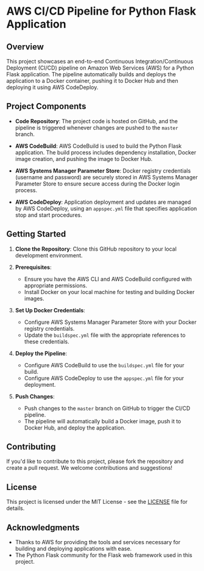 # AWS CI/CD Pipeline for Python Flask Application

## Overview

This project showcases an end-to-end Continuous Integration/Continuous Deployment (CI/CD) pipeline on Amazon Web Services (AWS) for a Python Flask application. The pipeline automatically builds and deploys the application to a Docker container, pushing it to Docker Hub and then deploying it using AWS CodeDeploy. 

## Project Components

- **Code Repository**: The project code is hosted on GitHub, and the pipeline is triggered whenever changes are pushed to the `master` branch.

- **AWS CodeBuild**: AWS CodeBuild is used to build the Python Flask application. The build process includes dependency installation, Docker image creation, and pushing the image to Docker Hub.

- **AWS Systems Manager Parameter Store**: Docker registry credentials (username and password) are securely stored in AWS Systems Manager Parameter Store to ensure secure access during the Docker login process.

- **AWS CodeDeploy**: Application deployment and updates are managed by AWS CodeDeploy, using an `appspec.yml` file that specifies application stop and start procedures.

## Getting Started

1. **Clone the Repository**: Clone this GitHub repository to your local development environment.

2. **Prerequisites**:
   - Ensure you have the AWS CLI and AWS CodeBuild configured with appropriate permissions.
   - Install Docker on your local machine for testing and building Docker images.

3. **Set Up Docker Credentials**:
   - Configure AWS Systems Manager Parameter Store with your Docker registry credentials.
   - Update the `buildspec.yml` file with the appropriate references to these credentials.

4. **Deploy the Pipeline**:
   - Configure AWS CodeBuild to use the `buildspec.yml` file for your build.
   - Configure AWS CodeDeploy to use the `appspec.yml` file for your deployment.

5. **Push Changes**:
   - Push changes to the `master` branch on GitHub to trigger the CI/CD pipeline.
   - The pipeline will automatically build a Docker image, push it to Docker Hub, and deploy the application.

## Contributing

If you'd like to contribute to this project, please fork the repository and create a pull request. We welcome contributions and suggestions!

## License

This project is licensed under the MIT License - see the [LICENSE](LICENSE) file for details.

## Acknowledgments

- Thanks to AWS for providing the tools and services necessary for building and deploying applications with ease.
- The Python Flask community for the Flask web framework used in this project.
